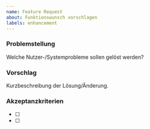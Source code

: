 ```yaml
---
name: Feature Request
about: Funktionswunsch vorschlagen
labels: enhancement
---
```


### Problemstellung

Welche Nutzer-/Systemprobleme sollen gelöst werden?

### Vorschlag

Kurzbeschreibung der Lösung/Änderung.

### Akzeptanzkriterien
- [ ]
- [ ]
